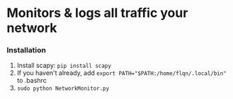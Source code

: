 # Monitors & logs all traffic your network
### Installation
1. Install scapy: `pip install scapy`
2. If you haven't already, add `export PATH="$PATH:/home/flqn/.local/bin"` to .bashrc
3. `sudo python NetworkMonitor.py`

